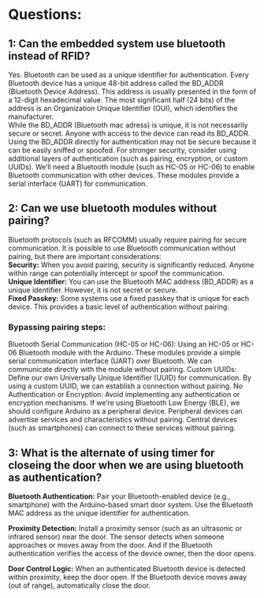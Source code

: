 # Questions:
## 1: Can the embedded system use bluetooth instead of RFID?
Yes. Bluetooth can be used as a unique identifier for authentication. Every Bluetooth device has a unique 48-bit address called the BD_ADDR (Bluetooth Device Address).
This address is usually presented in the form of a 12-digit hexadecimal value.
The most significant half (24 bits) of the address is an Organization Unique Identifier (OUI), which identifies the manufacturer. <br>
While the BD_ADDR (Bluetooth mac adress) is unique, it is not necessarily secure or secret. Anyone with access to the device can read its BD_ADDR.
Using the BD_ADDR directly for authentication may not be secure because it can be easily sniffed or spoofed.
For stronger security, consider using additional layers of authentication (such as pairing, encryption, or custom UUIDs).
We’ll need a Bluetooth module (such as HC-05 or HC-06) to enable Bluetooth communication with other devices.
These modules provide a serial interface (UART) for communication.
## 2: Can we use bluetooth modules without pairing?
Bluetooth protocols (such as RFCOMM) usually require pairing for secure communication. It is possible to use Bluetooth communication without pairing, but there are important considerations: <br>
**Security:** When you avoid pairing, security is significantly reduced. Anyone within range can potentially intercept or spoof the communication. <br>
**Unique Identifier:** You can use the Bluetooth MAC address (BD_ADDR) as a unique identifier. However, it is not secret or secure. <br>
**Fixed Passkey:** Some systems use a fixed passkey that is unique for each device. This provides a basic level of authentication without pairing.
### Bypassing pairing steps:
Bluetooth Serial Communication (HC-05 or HC-06):
Using an HC-05 or HC-06 Bluetooth module with the Arduino.
These modules provide a simple serial communication interface (UART) over Bluetooth.
We can communicate directly with the module without pairing.
Custom UUIDs:
Define our own Universally Unique Identifier (UUID) for communication.
By using a custom UUID, we can establish a connection without pairing.
No Authentication or Encryption:
Avoid implementing any authentication or encryption mechanisms.
If we’re using Bluetooth Low Energy (BLE), we should configure Arduino as a peripheral device.
Peripheral devices can advertise services and characteristics without pairing.
Central devices (such as smartphones) can connect to these services without pairing.

## 3: What is the alternate of using timer for closeing the door when we are using bluetooth as authentication?
**Bluetooth Authentication:**
Pair your Bluetooth-enabled device (e.g., smartphone) with the Arduino-based smart door system.
Use the Bluetooth MAC address as the unique identifier for authentication.<br>

**Proximity Detection:**
Install a proximity sensor (such as an ultrasonic or infrared sensor) near the door.
The sensor detects when someone approaches or moves away from the door. And if the Bluetooth authentication verifies the access of the device owner, then the door opens.<br>

**Door Control Logic:**
When an authenticated Bluetooth device is detected within proximity, keep the door open.
If the Bluetooth device moves away (out of range), automatically close the door.
